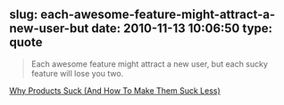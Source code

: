 slug: each-awesome-feature-might-attract-a-new-user-but
date: 2010-11-13 10:06:50
type: quote
---

> Each awesome feature might attract a new user, but each sucky feature will lose you two.

[Why Products Suck (And How To Make Them Suck Less)](http://techcrunch.com/2010/11/06/why-products-suck-and-how-to-make-them-suck-less/)
